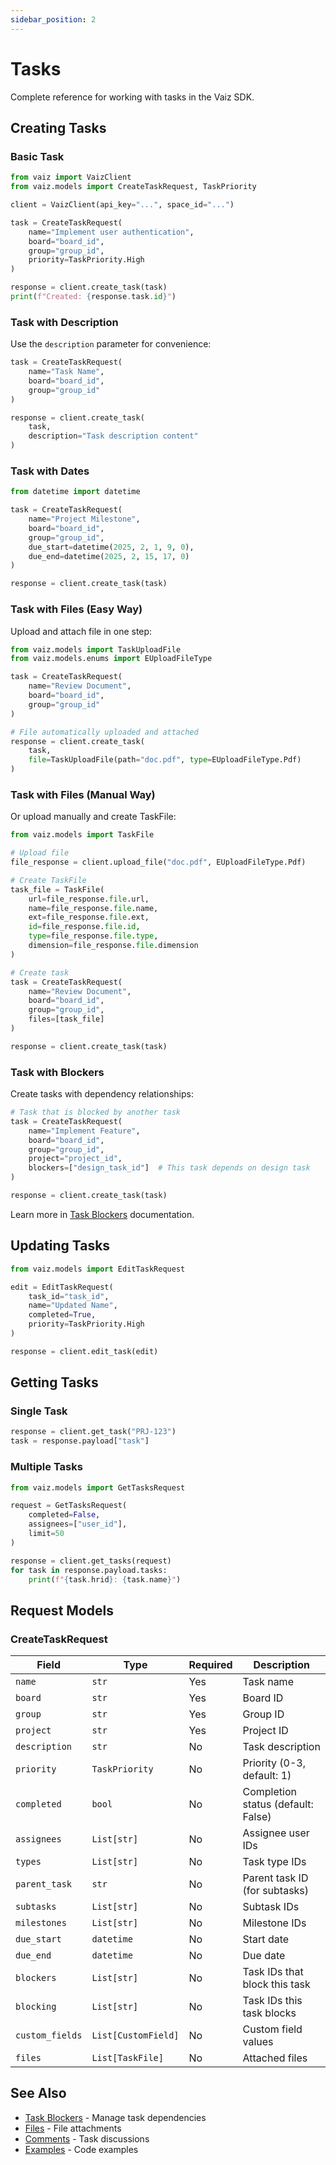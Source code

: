 ```yaml
---
sidebar_position: 2
---
```


# Tasks

Complete reference for working with tasks in the Vaiz SDK.

## Creating Tasks

### Basic Task

```python
from vaiz import VaizClient
from vaiz.models import CreateTaskRequest, TaskPriority

client = VaizClient(api_key="...", space_id="...")

task = CreateTaskRequest(
    name="Implement user authentication",
    board="board_id",
    group="group_id",
    priority=TaskPriority.High
)

response = client.create_task(task)
print(f"Created: {response.task.id}")
```

### Task with Description

Use the `description` parameter for convenience:

```python
task = CreateTaskRequest(
    name="Task Name",
    board="board_id",
    group="group_id"
)

response = client.create_task(
    task,
    description="Task description content"
)
```

### Task with Dates

```python
from datetime import datetime

task = CreateTaskRequest(
    name="Project Milestone",
    board="board_id",
    group="group_id",
    due_start=datetime(2025, 2, 1, 9, 0),
    due_end=datetime(2025, 2, 15, 17, 0)
)

response = client.create_task(task)
```

### Task with Files (Easy Way)

Upload and attach file in one step:

```python
from vaiz.models import TaskUploadFile
from vaiz.models.enums import EUploadFileType

task = CreateTaskRequest(
    name="Review Document",
    board="board_id",
    group="group_id"
)

# File automatically uploaded and attached
response = client.create_task(
    task,
    file=TaskUploadFile(path="doc.pdf", type=EUploadFileType.Pdf)
)
```

### Task with Files (Manual Way)

Or upload manually and create TaskFile:

```python
from vaiz.models import TaskFile

# Upload file
file_response = client.upload_file("doc.pdf", EUploadFileType.Pdf)

# Create TaskFile
task_file = TaskFile(
    url=file_response.file.url,
    name=file_response.file.name,
    ext=file_response.file.ext,
    id=file_response.file.id,
    type=file_response.file.type,
    dimension=file_response.file.dimension
)

# Create task
task = CreateTaskRequest(
    name="Review Document",
    board="board_id",
    group="group_id",
    files=[task_file]
)

response = client.create_task(task)
```

### Task with Blockers

Create tasks with dependency relationships:

```python
# Task that is blocked by another task
task = CreateTaskRequest(
    name="Implement Feature",
    board="board_id",
    group="group_id",
    project="project_id",
    blockers=["design_task_id"]  # This task depends on design task
)

response = client.create_task(task)
```

Learn more in [Task Blockers](./blockers) documentation.

## Updating Tasks

```python
from vaiz.models import EditTaskRequest

edit = EditTaskRequest(
    task_id="task_id",
    name="Updated Name",
    completed=True,
    priority=TaskPriority.High
)

response = client.edit_task(edit)
```

## Getting Tasks

### Single Task

```python
response = client.get_task("PRJ-123")
task = response.payload["task"]
```

### Multiple Tasks

```python
from vaiz.models import GetTasksRequest

request = GetTasksRequest(
    completed=False,
    assignees=["user_id"],
    limit=50
)

response = client.get_tasks(request)
for task in response.payload.tasks:
    print(f"{task.hrid}: {task.name}")
```

## Request Models

### CreateTaskRequest

| Field | Type | Required | Description |
|-------|------|----------|-------------|
| `name` | `str` | Yes | Task name |
| `board` | `str` | Yes | Board ID |
| `group` | `str` | Yes | Group ID |
| `project` | `str` | Yes | Project ID |
| `description` | `str` | No | Task description |
| `priority` | `TaskPriority` | No | Priority (0-3, default: 1) |
| `completed` | `bool` | No | Completion status (default: False) |
| `assignees` | `List[str]` | No | Assignee user IDs |
| `types` | `List[str]` | No | Task type IDs |
| `parent_task` | `str` | No | Parent task ID (for subtasks) |
| `subtasks` | `List[str]` | No | Subtask IDs |
| `milestones` | `List[str]` | No | Milestone IDs |
| `due_start` | `datetime` | No | Start date |
| `due_end` | `datetime` | No | Due date |
| `blockers` | `List[str]` | No | Task IDs that block this task |
| `blocking` | `List[str]` | No | Task IDs this task blocks |
| `custom_fields` | `List[CustomField]` | No | Custom field values |
| `files` | `List[TaskFile]` | No | Attached files |

## See Also

- [Task Blockers](./blockers) - Manage task dependencies
- [Files](./files) - File attachments
- [Comments](./comments) - Task discussions
- [Examples](../examples) - Code examples

